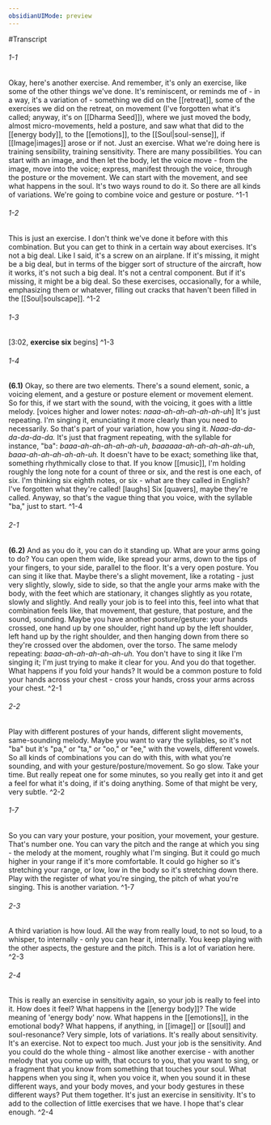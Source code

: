 ```yaml
---
obsidianUIMode: preview
---
```

#Transcript
###### 1-1
Okay, here's another exercise. And remember, it's only an exercise, like some of the other things we've done. It's reminiscent, or reminds me of - in a way, it's a variation of - something we did on the [[retreat]], some of the exercises we did on the retreat, on movement (I've forgotten what it's called; anyway, it's on [[Dharma Seed]]), where we just moved the body, almost micro-movements, held a posture, and saw what that did to the [[energy body]], to the [[emotions]], to the [[Soul|soul-sense]], if [[Image|images]] arose or if not. Just an exercise. What we're doing here is training sensibility, training sensitivity. There are many possibilities. You can start with an image, and then let the body, let the voice move - from the image, move into the voice; express, manifest through the voice, through the posture or the movement. We can start with the movement, and see what happens in the soul. It's two ways round to do it. So there are all kinds of variations. We're going to combine voice and gesture or posture. ^1-1
###### 1-2
This is just an exercise. I don't think we've done it before with this combination. But you can get to think in a certain way about exercises. It's not a big deal. Like I said, it's a screw on an airplane. If it's missing, it might be a big deal, but in terms of the bigger sort of structure of the aircraft, how it works, it's not such a big deal. It's not a central component. But if it's missing, it might be a big deal. So these exercises, occasionally, for a while, emphasizing them or whatever, filling out cracks that haven't been filled in the [[Soul|soulscape]]. ^1-2
###### 1-3
[3:02, **exercise six** begins] ^1-3
###### 1-4
**(6.1)** Okay, so there are two elements. There's a sound element, sonic, a voicing element, and a gesture or posture element or movement element. So for this, if we start with the sound, with the voicing, it goes with a little melody. [voices higher and lower notes: _naaa-ah-ah-ah-ah-ah-uh_] It's just repeating. I'm singing it, enunciating it more clearly than you need to necessarily. So that's part of your variation, how you sing it. _Naaa-da-da-da-da-da-da._ It's just that fragment repeating, with the syllable for instance, "ba": _baaa-ah-ah-ah-ah-ah-uh_, _baaaaaa-ah-ah-ah-ah-ah-uh_, _baaa-ah-ah-ah-ah-ah-uh._ It doesn't have to be exact; something like that, something rhythmically close to that. If you know [[music]], I'm holding roughly the long note for a count of three or six, and the rest is one each, of six. I'm thinking six eighth notes, or six - what are they called in English? I've forgotten what they're called! [laughs] Six [quavers], maybe they're called. Anyway, so that's the vague thing that you voice, with the syllable "ba," just to start. ^1-4
###### 2-1
**(6.2)** And as you do it, you can do it standing up. What are your arms going to do? You can open them wide, like spread your arms, down to the tips of your fingers, to your side, parallel to the floor. It's a very open posture. You can sing it like that. Maybe there's a slight movement, like a rotating - just very slightly, slowly, side to side, so that the angle your arms make with the body, with the feet which are stationary, it changes slightly as you rotate, slowly and slightly. And really your job is to feel into this, feel into what that combination feels like, that movement, that gesture, that posture, and the sound, sounding. Maybe you have another posture/gesture: your hands crossed, one hand up by one shoulder, right hand up by the left shoulder, left hand up by the right shoulder, and then hanging down from there so they're crossed over the abdomen, over the torso. The same melody repeating: _baaa-ah-ah-ah-ah-ah-uh._ You don't have to sing it like I'm singing it; I'm just trying to make it clear for you. And you do that together. What happens if you fold your hands? It would be a common posture to fold your hands across your chest - cross your hands, cross your arms across your chest. ^2-1
###### 2-2
Play with different postures of your hands, different slight movements, same-sounding melody. Maybe you want to vary the syllables, so it's not "ba" but it's "pa," or "ta," or "oo," or "ee," with the vowels, different vowels. So all kinds of combinations you can do with this, with what you're sounding, and with your gesture/posture/movement. So go slow. Take your time. But really repeat one for some minutes, so you really get into it and get a feel for what it's doing, if it's doing anything. Some of that might be very, very subtle. ^2-2
###### 1-7
So you can vary your posture, your position, your movement, your gesture. That's number one. You can vary the pitch and the range at which you sing - the melody at the moment, roughly what I'm singing. But it could go much higher in your range if it's more comfortable. It could go higher so it's stretching your range, or low, low in the body so it's stretching down there. Play with the register of what you're singing, the pitch of what you're singing. This is another variation. ^1-7
###### 2-3
A third variation is how loud. All the way from really loud, to not so loud, to a whisper, to internally - only you can hear it, internally. You keep playing with the other aspects, the gesture and the pitch. This is a lot of variation here. ^2-3
###### 2-4
This is really an exercise in sensitivity again, so your job is really to feel into it. How does it feel? What happens in the [[energy body]]? The wide meaning of 'energy body' now. What happens in the [[emotions]], in the emotional body? What happens, if anything, in [[image]] or [[soul]] and soul-resonance? Very simple, lots of variations. It's really about sensitivity. It's an exercise. Not to expect too much. Just your job is the sensitivity. And you could do the whole thing - almost like another exercise - with another melody that you come up with, that occurs to you, that you want to sing, or a fragment that you know from something that touches your soul. What happens when you sing it, when you voice it, when you sound it in these different ways, and your body moves, and your body gestures in these different ways? Put them together. It's just an exercise in sensitivity. It's to add to the collection of little exercises that we have. I hope that's clear enough. ^2-4

